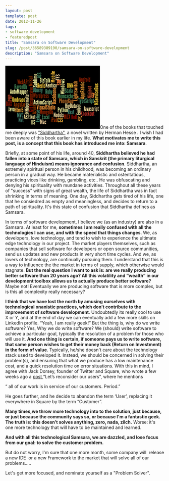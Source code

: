 ```yaml
---
layout: post
template: post
date: 2012-11-26
tags:
- software development
- featuredpost
title: "Samsara on Software Development"
slug: /post/36589389190/samsara-on-software-development
description: "Samsara on Software Development"
---
```

<p><img alt="image" height="200" src="./68d0b300758fce401b8d92bc75d7a1d45c9e9aa522cf465205efe01c19b7844e.png" width="300" />One of the books that touched me deeply was <a href="http://www.amazon.com/Siddhartha-Hermann-Hesse/dp/1613823789" title="Siddhartha" target="_blank">"Siddhartha"</a>, a novel written by Herman Hesse . I wish I had been aware of this book earlier in my life. <strong>What motivates me to write this post, is a concept that this book has introduced me into: Samsara</strong>.</p>
<p>Briefly, at some point of his life, around 40, <strong>Siddhartha believed he had fallen into a state of Samsara, which in Sanskrit (the primary liturgical language of Hinduism) means ignorance and confusion</strong>. Siddhartha, an extremely spiritual person in his childhood, was becoming an ordinary person in a gradual way. He became materialistic and ostentatious, practicing vices like drinking, gambling, etc.. He was obfuscating and denying his spirituality with mundane activities. Throughout all these years of "success" with signs of great wealth, the life of Siddhartha was in fact shrinking in terms of meaning. One day, Siddhartha gets tired of his life, one that he consiedred as empty and meaningless, and decides to return to a path of spirituality. It's this state of confusion that Siddhartha defines as Samsara.</p>
<p>In terms of software development, I believe we (as an industry) are also in a Samsara. At least for me, <strong>sometimes I am really confused with all the technologies I can use, and with the speed that things changes</strong>. We, as developers, love technology, and tend to wish to experience the ultimate edge technology in our project. The market players themselves, such as companies that sell software for developers or open source communities, send us updates and new products in very short time cycles. And we, as lovers of technology, are continually pursuing them. I understand that this is a way to influence the the market in terms of supply, which otherwise would stagnate. <strong>But the real question I want to ask is: are we really producing better software than 20 years ago? All this volatility and &ldquo;wealth&rdquo; in our development toolbox allows us to actually produce better software?</strong> Maybe not! Eventually we are producing software that is more complex, but is this all complexity really necessary?</p>
<p><strong>I think that we have lost the north by amusing ourselves with technological onanistic practices, which don&rsquo;t contribute to the improvement of software development</strong>. Undoubtedly its really cool to use X or Y, and at the end of day we can eventually add a few more skills on LinkedIn profile. &ldquo;Yeah, I am really geek!&rdquo; But the thing is, why do we write software? Yes, Why we do write software? We (should) write software to achieve a particular goal, typically the resolution of a problem for those who will use it. <strong>And one thing is certain, if someone pays us to write software, that same person wishes to get their money back (Return on Investment) in the form of value</strong>. Typically, he/she doesn't care about the technology stack used to developed it. Instead, we should be concerned in solving their problem(s), and ensuring that what we produce has a low maintenance cost, and a quick resolution time on error situations. With this in mind, I agree with Jack Dorsey, founder of Twitter and Square, who wrote a few weeks ago a <a href="http://jacks.tumblr.com/post/33785796042/lets-reconsider-our-users" title="Lets reconsider our users" target="_blank">post </a>&ldquo;Let&rsquo;s reconsider our users&rdquo;, where he mentions&nbsp;</p>
<p>&ldquo; all of our work is in service of our customers. Period.&rdquo;</p>
<p>He goes further, and he decide to abandon the term &lsquo;User&rsquo;, replacing it everywhere in Square by the term &ldquo;Customer&rdquo;.</p>
<p><strong>Many times,we throw more technology into to the solution, just because, or just because the community says so, or because I'm a fantastic geek. The truth is: this doesn&rsquo;t solves anything, zero, nada, zilch.</strong> Worse: it's one more technology that will have to be maintained and learned.</p>
<p><strong>And with all this technological Samsara, we are dazzled, and lose focus from our goal: to solve the customer problem.</strong></p>
<p>But do not worry, I'm sure that one more month, some company will &nbsp;release a new IDE &nbsp;or a new Framework to the market that will solve all of our problems.....</p>
<p>Let's get more focused, and nominate yourself as a "Problem Solver".</p>